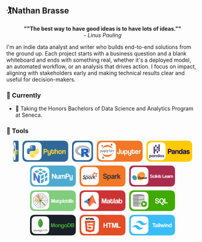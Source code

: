## 🏌️Nathan Brasse

<p style="text-align: center;"><b>""The best way to have good ideas is to have lots of ideas.""</b> <br />- <i>Linus Pauling</i></p>

I'm an indie data analyst and writer who builds end-to-end solutions from the ground up. Each project starts with a business question and a blank whiteboard and ends with something real, whether it's a deployed model, an automated workflow, or an analysis that drives action. I focus on impact, aligning with stakeholders early and making technical results clear and useful for decision-makers.


### 🌱 Currently

- 📕 Taking the Honors Bachelors of Data Science and Analytics Program at Seneca.


### 🧰 Tools

<div style="display: flex; flex-wrap: wrap; justify-content: center; gap: 10px; margin: auto;">
    <img alt="Python" style="max-width: 1em; height:auto;" src="assets/python.png">
    <img alt="Python" width="120px" src="assets/python.png">
    <img alt="R" width="55px" src="assets/R.png">
    <img alt="Jupyter" width="120px" src="assets/jupyter.png">
    <img alt="Pandas" width="120px" src="assets/pandas.png">
    <img alt="Numpy" width="120px" src="assets/numpy.png">
    <img alt="Spark" width="120px" src="assets/spark.png">
    <img alt="Scikit Learn" width="120px" src="assets/scikit-learn.png">
    <img alt="Matplotlib" width="120px" src="assets/matplotlib.png">
    <img alt="Matlab" width="120px" src="assets/matlab.png">
    <img alt="SQL" width="120px" src="assets/sql.png">
    <img alt="MongoDB" width="120px" src="assets/mongodb.png">
    <img alt="HTML" width="120px" src="assets/html.png">
    <img alt="Tailwind" width="120px" src="assets/tailwind.png">
</div>

<br>
<br>


<!--
**nathanbrasse/nathanbrasse** is a ✨ _special_ ✨ repository because its `README.md` (this file) appears on your GitHub profile.

Here are some ideas to get you started:

- 🔭 I’m currently working on ...
- 🌱 I’m currently learning ...
- 👯 I’m looking to collaborate on ...
- 🤔 I’m looking for help with ...
- 💬 Ask me about ...
- 📫 How to reach me: ...
- 😄 Pronouns: ...
- ⚡ Fun fact: ...

### 🌱 Current Projects


### ⚡ Extras:
##### 🏆2025 Seneca Hackathon Winner
<img src="./Hackathon Winner's Badge.png" width="400"/>
**Winner - Food Insecurity and Charitable Support**
Prototyped a native app to help organizations connect with volunteers. Focused on improving volunteer retention and easing pressure on supply chains through thoughtful feature design.

-->
